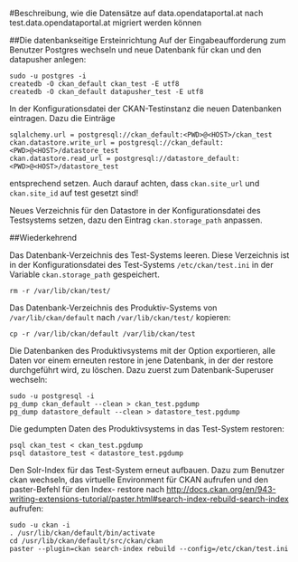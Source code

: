 #Beschreibung, wie die Datensätze auf data.opendataportal.at nach test.data.opendataportal.at migriert werden können

##Die datenbankseitige Ersteinrichtung
Auf der Eingabeaufforderung zum Benutzer Postgres wechseln und neue Datenbank
für ckan und den datapusher anlegen:

    sudo -u postgres -i
    createdb -O ckan_default ckan_test -E utf8
    createdb -O ckan_default datapusher_test -E utf8

In der Konfigurationsdatei der CKAN-Testinstanz die neuen Datenbanken eintragen.
Dazu die Einträge

    sqlalchemy.url = postgresql://ckan_default:<PWD>@<HOST>/ckan_test
    ckan.datastore.write_url = postgresql://ckan_default:<PWD>@<HOST>/datastore_test
    ckan.datastore.read_url = postgresql://datastore_default:<PWD>@<HOST>/datastore_test

entsprechend setzen. Auch darauf achten, dass `ckan.site_url` und `ckan.site_id`
auf test gesetzt sind!

Neues Verzeichnis für den Datastore in der Konfigurationsdatei des Testsystems
setzen, dazu den Eintrag `ckan.storage_path` anpassen.

##Wiederkehrend

Das Datenbank-Verzeichnis des Test-Systems leeren. Diese Verzeichnis ist in der
Konfigurationsdatei des Test-Systems `/etc/ckan/test.ini` in der Variable
`ckan.storage_path` gespeichert.

    rm -r /var/lib/ckan/test/

Das Datenbank-Verzeichnis des Produktiv-Systems von `/var/lib/ckan/default` nach `/var/lib/ckan/test/`
kopieren:

    cp -r /var/lib/ckan/default /var/lib/ckan/test

Die Datenbanken des Produktivsystems mit der Option exportieren, alle Daten vor
einem erneuten restore in jene Datenbank, in der der restore durchgeführt wird,
zu löschen. Dazu zuerst zum Datenbank-Superuser wechseln:

    sudo -u postgresql -i
    pg_dump ckan_default --clean > ckan_test.pgdump
    pg_dump datastore_default --clean > datastore_test.pgdump

Die gedumpten Daten des Produktivsystems in das Test-System restoren:

    psql ckan_test < ckan_test.pgdump
    psql datastore_test < datastore_test.pgdump

Den Solr-Index für das Test-System erneut aufbauen. Dazu zum Benutzer ckan wechseln,
das virtuelle Environment für CKAN aufrufen und den paster-Befehl für den Index-
restore nach http://docs.ckan.org/en/943-writing-extensions-tutorial/paster.html#search-index-rebuild-search-index
aufrufen:

    sudo -u ckan -i
    . /usr/lib/ckan/default/bin/activate
    cd /usr/lib/ckan/default/src/ckan/ckan
    paster --plugin=ckan search-index rebuild --config=/etc/ckan/test.ini
